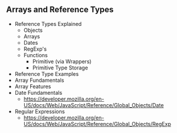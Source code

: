 ## Arrays and Reference Types

- Reference Types Explained
  - Objects
  - Arrays
  - Dates
  - RegExp's
  - Functions
    - Primitive (via Wrappers)
    - Primitive Type Storage
- Reference Type Examples
- Array Fundamentals
- Array Features
- Date Fundamentals
  - https://developer.mozilla.org/en-US/docs/Web/JavaScript/Reference/Global_Objects/Date
- Regular Expressions
  - https://developer.mozilla.org/en-US/docs/Web/JavaScript/Reference/Global_Objects/RegExp